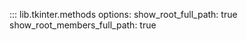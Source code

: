 
::: lib.tkinter.methods
    options:
        show_root_full_path: true
        show_root_members_full_path: true
